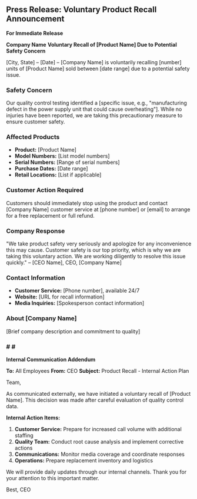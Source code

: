 ## Press Release: Voluntary Product Recall Announcement

**For Immediate Release**

**Company Name**
**Voluntary Recall of [Product Name] Due to Potential Safety Concern**

[City, State] – [Date] – [Company Name] is voluntarily recalling [number] units of [Product Name] sold between [date range] due to a potential safety issue.

### Safety Concern
Our quality control testing identified a [specific issue, e.g., "manufacturing defect in the power supply unit that could cause overheating"]. While no injuries have been reported, we are taking this precautionary measure to ensure customer safety.

### Affected Products
- **Product:** [Product Name]
- **Model Numbers:** [List model numbers]
- **Serial Numbers:** [Range of serial numbers]
- **Purchase Dates:** [Date range]
- **Retail Locations:** [List if applicable]

### Customer Action Required
Customers should immediately stop using the product and contact [Company Name] customer service at [phone number] or [email] to arrange for a free replacement or full refund.

### Company Response
"We take product safety very seriously and apologize for any inconvenience this may cause. Customer safety is our top priority, which is why we are taking this voluntary action. We are working diligently to resolve this issue quickly."
– [CEO Name], CEO, [Company Name]

### Contact Information
- **Customer Service:** [Phone number], available 24/7
- **Website:** [URL for recall information]
- **Media Inquiries:** [Spokesperson contact information]

### About [Company Name]
[Brief company description and commitment to quality]

### # # #

**Internal Communication Addendum**

**To:** All Employees
**From:** CEO
**Subject:** Product Recall - Internal Action Plan

Team,

As communicated externally, we have initiated a voluntary recall of [Product Name]. This decision was made after careful evaluation of quality control data.

**Internal Action Items:**
1. **Customer Service:** Prepare for increased call volume with additional staffing
2. **Quality Team:** Conduct root cause analysis and implement corrective actions
3. **Communications:** Monitor media coverage and coordinate responses
4. **Operations:** Prepare replacement inventory and logistics

We will provide daily updates through our internal channels. Thank you for your attention to this important matter.

Best,
CEO
